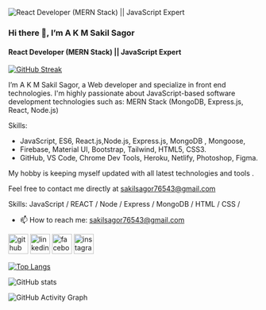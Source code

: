 ![React Developer (MERN Stack) || JavaScript Expert](https://i.ibb.co/ys1nR1Z/akm-sakil-sagor-github-cover-image.png)

### Hi there 👋, I’m A K M Sakil Sagor
#### React Developer (MERN Stack) || JavaScript Expert

<a href="https://git.io/streak-stats"><img src="https://github-readme-streak-stats.herokuapp.com?user=sakil-sagor&theme=dark" alt="GitHub Streak" /></a>

I’m A K M Sakil Sagor, a Web developer and specialize in front end technologies. I'm highly passionate about JavaScript-based software development technologies such as: MERN Stack (MongoDB, Express.js, React, Node.js)

Skills:
 - JavaScript, ES6, React.js,Node.js, Express.js, MongoDB , Mongoose, 
 - Firebase, Material UI, Bootstrap, Tailwind, HTML5, CSS3.
 - GitHub, VS Code, Chrome Dev Tools, Heroku, Netlify, Photoshop, Figma.

My hobby is keeping myself updated with all latest technologies and tools .

Feel free to contact me directly at sakilsagor76543@gmail.com


Skills:  JavaScript / REACT / Node / Express / MongoDB / HTML / CSS / 

- 📫 How to reach me: sakilsagor76543@gmail.com 


[<img src='https://cdn.jsdelivr.net/npm/simple-icons@3.0.1/icons/github.svg' alt='github' height='40'>](https://github.com/sakil-sagor)  [<img src='https://cdn.jsdelivr.net/npm/simple-icons@3.0.1/icons/linkedin.svg' alt='linkedin' height='40'>](https://www.linkedin.com/in/sakilsagor/)  [<img src='https://cdn.jsdelivr.net/npm/simple-icons@3.0.1/icons/facebook.svg' alt='facebook' height='40'>](https://www.facebook.com/akmsakilsagor)  [<img src='https://cdn.jsdelivr.net/npm/simple-icons@3.0.1/icons/instagram.svg' alt='instagram' height='40'>](https://www.instagram.com/akm.sakilsagor/)  

[![Top Langs](https://github-readme-stats.vercel.app/api/top-langs/?username=sakil-sagor)](https://github.com/anuraghazra/github-readme-stats)

![GitHub stats](https://github-readme-stats.vercel.app/api?username=sakil-sagor&show_icons=true)  

![GitHub Activity Graph](https://activity-graph.herokuapp.com/graph?username=sakil-sagor)  

